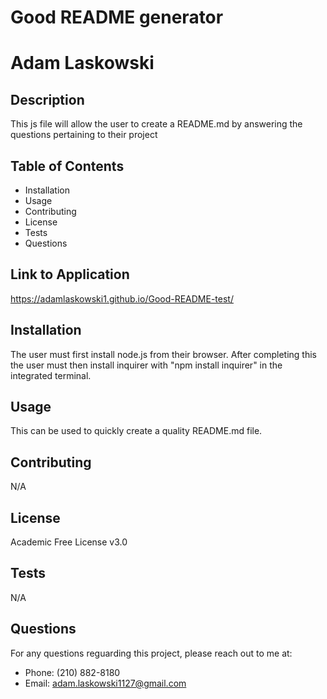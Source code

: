 
# Good README generator

# Adam Laskowski

## Description
This js file will allow the user to create a README.md by answering the questions pertaining to their project

## Table of Contents
* Installation
* Usage
* Contributing
* License
* Tests
* Questions

## Link to Application
https://adamlaskowski1.github.io/Good-README-test/

## Installation
The user must first install node.js from their browser. After completing this the user must then install inquirer with "npm install inquirer" in the integrated terminal.

## Usage
This can be used to quickly create a quality README.md file.

## Contributing
N/A

## License
Academic Free License v3.0

## Tests
N/A

## Questions
For any questions reguarding this project, please reach out to me at:
* Phone: (210) 882-8180
* Email: adam.laskowski1127@gmail.com

